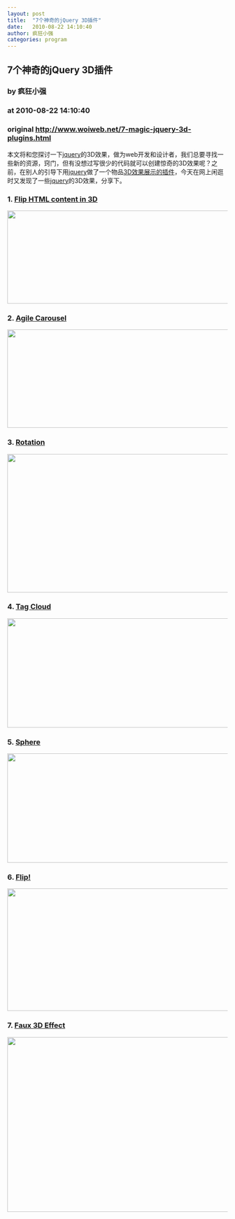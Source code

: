 ```yaml
---
layout: post
title:  "7个神奇的jQuery 3D插件"
date:   2010-08-22 14:10:40
author: 疯狂小强
categories: program
---
```


## 7个神奇的jQuery 3D插件
### by 疯狂小强
### at 2010-08-22 14:10:40
### original <http://www.woiweb.net/7-magic-jquery-3d-plugins.html>

<p>本文将和您探讨一下<span><a href="http://www.woiweb.net/category/jquery">jquery</a></span>的3D效果，做为web开发和设计者，我们总要寻找一些新的资源，窍门，但有没想过写很少的代码就可以创建惊奇的3D效果呢？之前，在别人的引导下用<span><a href="http://www.woiweb.net/category/jquery">jquery</a></span>做了一个物品<a href="http://www.woiweb.net/jquery-panorama-plugins.html">3D效果展示的插件</a>，今天在网上闲逛时又发现了一些<span><a href="http://www.woiweb.net/category/jquery">jquery</a></span>的3D效果，分享下。<br>
<span></span></p>
<h3>1. <a href="http://www.zachstronaut.com/projects/rotate3di/#demos">Flip HTML content in 3D</a></h3>
<p><img title="flip-html-jquery-3d" src="http://www.woiweb.net/wp-content/uploads/2010/08/flip-html-jquery-3d.jpg" alt="" width="601" height="213"></p>
<h3>2. <a href="http://plugins.jquery.com/node/4033">Agile Carousel </a></h3>
<p><img title="agile-carousel-jquery-3d" src="http://www.woiweb.net/wp-content/uploads/2010/08/agile-carousel-jquery-3d.jpg" alt="" width="600" height="225"></p>
<h3>3. <a title="Rotator  jQuery 3D " href="http://www.willjessup.com/sandbox/jquery/rotator/rotator.html">Rotation</a></h3>
<p><img title="rotation-jquery-3d" src="http://www.woiweb.net/wp-content/uploads/2010/08/rotation-jquery-3d.jpg" alt="" width="599" height="317"></p>
<h3>4. <a href="http://www.devirtuoso.com/2009/08/how-to-create-a-3d-tag-cloud-in-jquery/">Tag Cloud</a></h3>
<p><img title="tag-cloud-jquery-3d" src="http://www.woiweb.net/wp-content/uploads/2010/08/tag-cloud-jquery-3d.jpg" alt="" width="600" height="250"></p>
<h3>5. <a title="sphere-jquery-3d" href="http://www.devirtuoso.com/2009/09/3d-sphere-using-jquery/">Sphere</a></h3>
<p><img title="sphere-jquery-3d" src="http://www.woiweb.net/wp-content/uploads/2010/08/sphere-jquery-3d.jpg" alt="" width="599" height="250"></p>
<h3>6. <a title="flip-jquery-3d" href="http://lab.smashup.it/flip/">Flip!</a></h3>
<p><a href="http://lab.smashup.it/flip/"><img title="flip-jquery-3d" src="http://www.woiweb.net/wp-content/uploads/2010/08/flip-jquery-3d.jpg" alt="" width="600" height="280"></a></p>
<h3>7. <a title="faux-effect-jquery-3D" href="http://nemoorange.com/newmoon/jquery-faux-3d-viewport#4">Faux 3D Effect</a></h3>
<p><a href="http://nemoorange.com/newmoon/jquery-faux-3d-viewport#4"><img title="faux-effect-jquery-3d" src="http://www.woiweb.net/wp-content/uploads/2010/08/faux-effect-jquery-3d.jpg" alt="" width="600" height="400"></a></p>